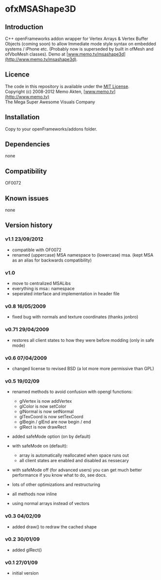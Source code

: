 ofxMSAShape3D
=====================================

Introduction
------------
C++ openFrameworks addon wrapper for Vertex Arrays & Vertex Buffer Objects (coming soon) to allow Immediate mode style syntax on embedded systems / iPhone etc. (Probably now is superseded by built in ofMesh and ofVboMesh classes). 
Demo at [www.memo.tv/msashape3d](http://www.memo.tv/msashape3d).


Licence
-------
The code in this repository is available under the [MIT License](https://secure.wikimedia.org/wikipedia/en/wiki/Mit_license).  
Copyright (c) 2008-2012 Memo Akten, [www.memo.tv](http://www.memo.tv)  
The Mega Super Awesome Visuals Company


Installation
------------
Copy to your openFrameworks/addons folder.

Dependencies
------------
none

Compatibility
------------
OF0072


Known issues
------------
none

Version history
------------
### v1.1    23/09/2012
- compatible with OF0072
- renamed (uppercase) MSA namespace to (lowercase) msa. (kept MSA as an alias for backwards compatibility)

### v1.0
- move to centralized MSALibs
- everything is msa:: namespace
- seperated interface and implementation in header file

### v0.8	16/05/2009
- fixed bug with normals and texture coordinates (thanks jonbro)

### v0.71	29/04/2009
- restores all client states to how they were before modding (only in safe mode)

### v0.6	07/04/2009
- changed license to revised BSD (a lot more more permissive than GPL)

### v0.5	 19/02/09
- renamed methods to avoid confusion with opengl functions:
   - glVertex is now addVertex
   - glColor is now setColor
   - glNormal is now setNormal
   - glTexCoord is now setTexCoord
   - glBegin / glEnd are now begin / end
   - glRect is now drawRect

- added safeMode option (on by default)
- with safeMode on (default):
   - array is automatically reallocated when space runs out
   - all client states are enabled and disabled as nessecary
- with safeMode off (for advanced users) you can get much better performance if you know what to do, see docs. 
- lots of other optimizations and restructuring
- all methods now inline
- using normal arrays instead of vectors

### v0.3	04/02/09
- added draw() to redraw the cached shape

### v0.2	30/01/09
- added glRect()

### v0.1	27/01/09
- initial version
